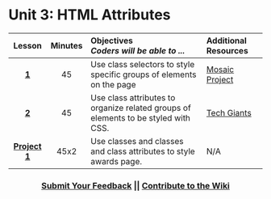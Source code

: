# Unit 3: HTML Attributes


|Lesson|Minutes|Objectives <br> *Coders will be able to ...*|Additional Resources|
|:-------:|:-------:|:-------|:-------|
|[**1**](https://docs.google.com/presentation/d/1DXQNk5SIZorFH45UtoctxeRb5dwH5uMGoTR_hMmg46Y/edit?usp=sharing)|45| Use class selectors to style specific groups of elements on the page|[Mosaic Project](https://docs.google.com/presentation/d/1_xTJ4jcZnGVUyMeirbVZajGi1c0pl9ba8N-P7khLzsw/edit?usp=sharing)|
|[**2**](https://docs.google.com/a/scripted.org/presentation/d/1prpyDctnnfE_gcvNDYRUDLaq0S0NPBOmATWguSq2Jyw/edit?usp=sharing)|45| Use class attributes to organize related groups of elements to be styled with CSS. |[Tech Giants](https://popcode.org/?snapshot=7f6d459b-c3e0-4ae9-9d5d-cc63161b6598)|
|[**Project 1**](https://docs.google.com/presentation/d/1_84YYwtC4nVjAtiJOq0OCMtCkQOgwNvIS_ZIvpsdqK4/edit?usp=sharing)|45x2| Use classes and classes and class attributes to style awards page.|N/A|


<h3 align="center"><a href="https://docs.google.com/forms/d/e/1FAIpQLSfx0wkLyw_jSOhWR2yY8GTR8TV2NXYZc40us7aPHnl9bO6WAQ/viewform">Submit Your Feedback</a> || <a href="https://github.com/ScriptEdcurriculum/curriculum17-18/wiki/1.-Foundations#unit-3-html-attributes">Contribute to the Wiki</a></h3> 
